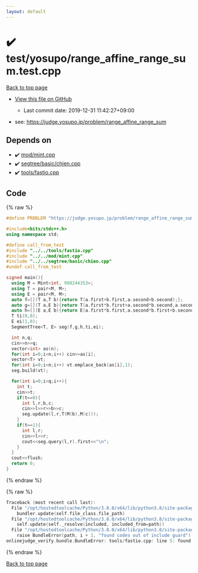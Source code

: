 ```yaml
---
layout: default
---
```


<!-- mathjax config similar to math.stackexchange -->
<script type="text/javascript" async
  src="https://cdnjs.cloudflare.com/ajax/libs/mathjax/2.7.5/MathJax.js?config=TeX-MML-AM_CHTML">
</script>
<script type="text/x-mathjax-config">
  MathJax.Hub.Config({
    TeX: { equationNumbers: { autoNumber: "AMS" }},
    tex2jax: {
      inlineMath: [ ['$','$'] ],
      processEscapes: true
    },
    "HTML-CSS": { matchFontHeight: false },
    displayAlign: "left",
    displayIndent: "2em"
  });
</script>

<script type="text/javascript" src="https://cdnjs.cloudflare.com/ajax/libs/jquery/3.4.1/jquery.min.js"></script>
<script src="https://cdn.jsdelivr.net/npm/jquery-balloon-js@1.1.2/jquery.balloon.min.js" integrity="sha256-ZEYs9VrgAeNuPvs15E39OsyOJaIkXEEt10fzxJ20+2I=" crossorigin="anonymous"></script>
<script type="text/javascript" src="../../../assets/js/copy-button.js"></script>
<link rel="stylesheet" href="../../../assets/css/copy-button.css" />


# :heavy_check_mark: test/yosupo/range_affine_range_sum.test.cpp

<a href="../../../index.html">Back to top page</a>

* <a href="{{ site.github.repository_url }}/blob/master/test/yosupo/range_affine_range_sum.test.cpp">View this file on GitHub</a>
    - Last commit date: 2019-12-31 11:42:27+09:00


* see: <a href="https://judge.yosupo.jp/problem/range_affine_range_sum">https://judge.yosupo.jp/problem/range_affine_range_sum</a>


## Depends on

* :heavy_check_mark: <a href="../../../library/mod/mint.cpp.html">mod/mint.cpp</a>
* :heavy_check_mark: <a href="../../../library/segtree/basic/chien.cpp.html">segtree/basic/chien.cpp</a>
* :heavy_check_mark: <a href="../../../library/tools/fastio.cpp.html">tools/fastio.cpp</a>


## Code

<a id="unbundled"></a>
{% raw %}
```cpp
#define PROBLEM "https://judge.yosupo.jp/problem/range_affine_range_sum"

#include<bits/stdc++.h>
using namespace std;

#define call_from_test
#include "../../tools/fastio.cpp"
#include "../../mod/mint.cpp"
#include "../../segtree/basic/chien.cpp"
#undef call_from_test

signed main(){
  using M = Mint<int, 998244353>;
  using T = pair<M, M>;
  using E = pair<M, M>;
  auto f=[](T a,T b){return T(a.first+b.first,a.second+b.second);};
  auto g=[](T a,E b){return T(a.first*b.first+a.second*b.second,a.second);};
  auto h=[](E a,E b){return E(a.first*b.first,a.second*b.first+b.second);};
  T ti(0,0);
  E ei(1,0);
  SegmentTree<T, E> seg(f,g,h,ti,ei);

  int n,q;
  cin>>n>>q;
  vector<int> as(n);
  for(int i=0;i<n;i++) cin>>as[i];
  vector<T> vt;
  for(int i=0;i<n;i++) vt.emplace_back(as[i],1);
  seg.build(vt);

  for(int i=0;i<q;i++){
    int t;
    cin>>t;
    if(t==0){
      int l,r,b,c;
      cin>>l>>r>>b>>c;
      seg.update(l,r,T(M(b),M(c)));
    }
    if(t==1){
      int l,r;
      cin>>l>>r;
      cout<<seg.query(l,r).first<<"\n";
    }
  }
  cout<<flush;
  return 0;
}

```
{% endraw %}

<a id="bundled"></a>
{% raw %}
```cpp
Traceback (most recent call last):
  File "/opt/hostedtoolcache/Python/3.8.0/x64/lib/python3.8/site-packages/onlinejudge_verify/docs.py", line 340, in write_contents
    bundler.update(self.file_class.file_path)
  File "/opt/hostedtoolcache/Python/3.8.0/x64/lib/python3.8/site-packages/onlinejudge_verify/bundle.py", line 154, in update
    self.update(self._resolve(included, included_from=path))
  File "/opt/hostedtoolcache/Python/3.8.0/x64/lib/python3.8/site-packages/onlinejudge_verify/bundle.py", line 123, in update
    raise BundleError(path, i + 1, "found codes out of include guard")
onlinejudge_verify.bundle.BundleError: tools/fastio.cpp: line 5: found codes out of include guard

```
{% endraw %}

<a href="../../../index.html">Back to top page</a>

